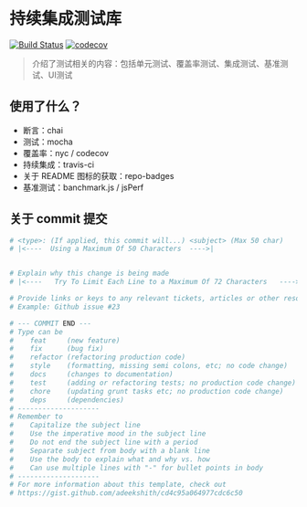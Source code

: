 # 持续集成测试库

[![Build Status](https://travis-ci.org/KokoTa/travis-ci-demo.svg?branch=master)](https://travis-ci.org/KokoTa/travis-ci-demo)
[![codecov](https://codecov.io/gh/KokoTa/travis-ci-demo/branch/master/graph/badge.svg)](https://codecov.io/gh/KokoTa/travis-ci-demo)

> 介绍了测试相关的内容：包括单元测试、覆盖率测试、集成测试、基准测试、UI测试

## 使用了什么？

* 断言：chai
* 测试：mocha
* 覆盖率：nyc / codecov
* 持续集成：travis-ci
* 关于 README 图标的获取：repo-badges
* 基准测试：banchmark.js / jsPerf

## 关于 commit 提交

```bash
# <type>: (If applied, this commit will...) <subject> (Max 50 char)
# |<----  Using a Maximum Of 50 Characters  ---->|


# Explain why this change is being made
# |<----   Try To Limit Each Line to a Maximum Of 72 Characters   ---->|

# Provide links or keys to any relevant tickets, articles or other resources
# Example: Github issue #23

# --- COMMIT END ---
# Type can be
#    feat     (new feature)
#    fix      (bug fix)
#    refactor (refactoring production code)
#    style    (formatting, missing semi colons, etc; no code change)
#    docs     (changes to documentation)
#    test     (adding or refactoring tests; no production code change)
#    chore    (updating grunt tasks etc; no production code change)
#    deps     (dependencies)
# --------------------
# Remember to
#    Capitalize the subject line
#    Use the imperative mood in the subject line
#    Do not end the subject line with a period
#    Separate subject from body with a blank line
#    Use the body to explain what and why vs. how
#    Can use multiple lines with "-" for bullet points in body
# --------------------
# For more information about this template, check out
# https://gist.github.com/adeekshith/cd4c95a064977cdc6c50
```
